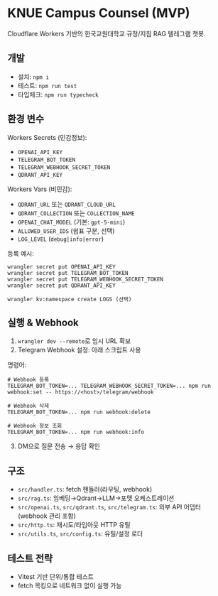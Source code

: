 # KNUE Campus Counsel (MVP)

Cloudflare Workers 기반의 한국교원대학교 규정/지침 RAG 텔레그램 챗봇.

## 개발

- 설치: `npm i`
- 테스트: `npm run test`
- 타입체크: `npm run typecheck`

## 환경 변수

Workers Secrets (민감정보):
- `OPENAI_API_KEY`
- `TELEGRAM_BOT_TOKEN`
- `TELEGRAM_WEBHOOK_SECRET_TOKEN`
- `QDRANT_API_KEY`

Workers Vars (비민감):
- `QDRANT_URL` 또는 `QDRANT_CLOUD_URL`
- `QDRANT_COLLECTION` 또는 `COLLECTION_NAME`
- `OPENAI_CHAT_MODEL` (기본: `gpt-5-mini`)
- `ALLOWED_USER_IDS` (쉼표 구분, 선택)
- `LOG_LEVEL` (`debug|info|error`)

등록 예시:

```
wrangler secret put OPENAI_API_KEY
wrangler secret put TELEGRAM_BOT_TOKEN
wrangler secret put TELEGRAM_WEBHOOK_SECRET_TOKEN
wrangler secret put QDRANT_API_KEY

wrangler kv:namespace create LOGS (선택)
```

## 실행 & Webhook

1) `wrangler dev --remote`로 임시 URL 확보
2) Telegram Webhook 설정: 아래 스크립트 사용

명령어:

```
# Webhook 등록
TELEGRAM_BOT_TOKEN=... TELEGRAM_WEBHOOK_SECRET_TOKEN=... npm run webhook:set -- https://<host>/telegram/webhook

# Webhook 삭제
TELEGRAM_BOT_TOKEN=... npm run webhook:delete

# Webhook 정보 조회
TELEGRAM_BOT_TOKEN=... npm run webhook:info
```

3) DM으로 질문 전송 → 응답 확인

## 구조

- `src/handler.ts`: fetch 핸들러(라우팅, webhook)
- `src/rag.ts`: 임베딩→Qdrant→LLM→포맷 오케스트레이션
- `src/openai.ts`, `src/qdrant.ts`, `src/telegram.ts`: 외부 API 어댑터 (webhook 관리 포함)
- `src/http.ts`: 재시도/타임아웃 HTTP 유틸
- `src/utils.ts`, `src/config.ts`: 유틸/설정 로더

## 테스트 전략

- Vitest 기반 단위/통합 테스트
- fetch 목킹으로 네트워크 없이 실행 가능
